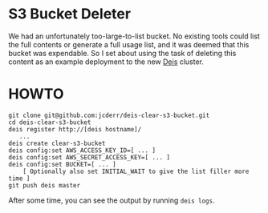 S3 Bucket Deleter
=================

We had an unfortunately too-large-to-list bucket. No existing tools could
list the full contents or generate a full usage list, and it was deemed that this
bucket was expendable. So I set about using the task of deleting this content
as an example deployment to the new [Deis](http://deis.io/) cluster.

HOWTO
=====

    git clone git@github.com:jcderr/deis-clear-s3-bucket.git
    cd deis-clear-s3-bucket
    deis register http://[deis hostname]/
       ...
    deis create clear-s3-bucket
    deis config:set AWS_ACCESS_KEY_ID=[ ... ]
    deis config:set AWS_SECRET_ACCESS_KEY=[ ... ]
    deis config:set BUCKET=[ ... ]
        [ Optionally also set INITIAL_WAIT to give the list filler more time ]
    git push deis master
    
After some time, you can see the output by running `deis logs`.
